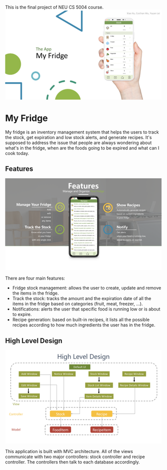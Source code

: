 This is the final project of NEU CS 5004 course.
![cover](./assets/cover.png)

# My Fridge

My fridge is an inventory management system that helps the users to track the stock, get expiration and low stock alerts, and generate recipes. It's supposed to address the issue that people are always wondering about what's in the fridge, when are the foods going to be expired and what can I cook today.

## Features

![features](./assets/features.png)

There are four main features:
- Fridge stock management: allows the user to create, update and remove the items in the fridge.
- Track the stock: tracks the amount and the expiration date of all the items in the fridge based on categories (fruit, meat, freezer, ...).
- Notifications: alerts the user that specific food is running low or is about to expire.
- Recipe generation: based on built-in recipes, it lists all the possible recipes according to how much ingredients the user has in the fridge.

## High Level Design

![high level design](./assets/architecture.png)

This application is built with MVC architecture. All of the views communicate with two major controllers: stock controller and recipe controller. The controllers then talk to each database accordingly.

